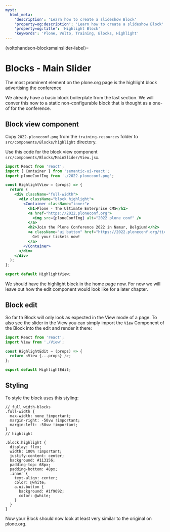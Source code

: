 ```yaml
---
myst:
  html_meta:
    'description': 'Learn how to create a slideshow Block'
    'property=og:description': 'Learn how to create a slideshow Block'
    'property=og:title': 'Highlight Block'
    'keywords': 'Plone, Volto, Training, Blocks, Highlight'
---
```


(voltohandson-blocksmainslider-label)=

# Blocks - Main Slider

The most prominent element on the plone.org page is the highlight block advertising the conference

We already have a basic block boilerplate from the last section. We will conver this now to a static non-configurable block that is thought as a one-of for the conference.

## Block view component

Copy `2022-ploneconf.png` from the `training-resources` folder to `src/components/Blocks/highlight` directory.

Use this code for the block view component `src/components/Blocks/MainSlider/View.jsx`.

```jsx
import React from 'react';
import { Container } from 'semantic-ui-react';
import ploneConfImg from './2022-ploneconf.png';

const HighlightView = (props) => {
  return (
    <div className="full-width">
      <div className="block highlight">
        <Container className="inner">
          <h1>Plone - The Ultimate Enterprise CMS</h1>
          <a href="https://2022.ploneconf.org">
            <img src={ploneConfImg} alt="2022 plone conf" />
          </a>
          <h2>Join the Plone Conference 2022 in Namur, Belgium!</h2>
          <a className="ui button" href="https://2022.ploneconf.org/tickets">
            Get your tickets now!
          </a>
        </Container>
      </div>
    </div>
  );
};

export default HighlightView;
```

We should have the highlight block in the home page now.
For now we will leave out how the edit component would look like for a later chapter.

## Block edit

So far th Block will only look as expected in the View mode of a page. To also see the slider in the View you can simply import the `View` Component of the Block into the edit and render it there:

```js
import React from 'react';
import View from './View';

const HighlightEdit = (props) => {
  return <View {...props} />;
};

export default HighlightEdit;
```

## Styling

To style the block uses this styling:

```less
// full width-blocks
.full-width {
  max-width: none !important;
  margin-right: -50vw !important;
  margin-left: -50vw !important;
}
// highlight

.block.highlight {
  display: flex;
  width: 100% !important;
  justify-content: center;
  background: #113156;
  padding-top: 68px;
  padding-bottom: 48px;
  .inner {
    text-align: center;
    color: @white;
    a.ui.button {
      background: #1f9092;
      color: @white;
    }
  }
}
```

Now your Block should now look at least very similar to the original on plone.org.
